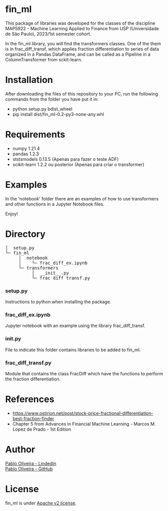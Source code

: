 # fin_ml
  This package of libraries was developed for the classes of the discipline MAP5922 - Machine Learning Applied to Finance from USP (Universidade de São Paulo), 2023/1st semester cohort.<br>

  In the fin_ml library, you will find the transformers classes. One of the them is in frac_diff_transf, which applies fraction differentiation to series of data organized in a Pandas DataFrame, and can be called as a Pipeline in a ColumnTransformer from sckit-learn.

# Installation
  After downloading the files of this repository to your PC, run the following commands from the folder you have put it in:

* python setup.py bdist_wheel
* pip install dist/fin_ml-0.2-py3-none-any.whl

# Requirements
* numpy 1.21.4
* pandas 1.2.3
* ststsmodels 0.13.5 (Apenas para fazer o teste ADF)
* scikit-learn 1.2.2 ou posterior (Apenas para criar o transformer) 

# Examples
  In the 'notebook' folder there are an examples of how to use transformers and other functions in a Jupyter Notebook files.

  Enjoy!

# Directory
<pre>
│  setup.py
└─ fin_ml
     │  notebook
     │    └─ frac_diff_ex.ipynb
     └─ transformers
          │  __init__.py
          └─ frac_diff_transf.py
</pre>

### setup.py
  Instructions to python when installing the package.<br>

### frac_diff_ex.ipynb
  Jupyter notebook with an example using the library frac_diff_transf.

### __init__.py
  File to indicate this folder contains libraries to be added to fin_ml.

### frac_diff_transf.py
  Module that contains the class FracDiff which have the functions to perform the fraction differentiation.

# References
*  https://www.ostirion.net/post/stock-price-fractional-differentiation-best-fraction-finder
*  Chapter 5 from Advances in Financial Machine Learning - Marcos M. Lopez de Prado - 1st Edition

# Author
[Pablo Oliveira - LindedIn](https://br.linkedin.com/in/pablo-oliveira-msc-cqf-88365716)<br>
[Pablo Oliveira - GitHub](https://github.com/pablofrioli)

# License
fin_ml is under [Apache v2 license](LICENSE).
